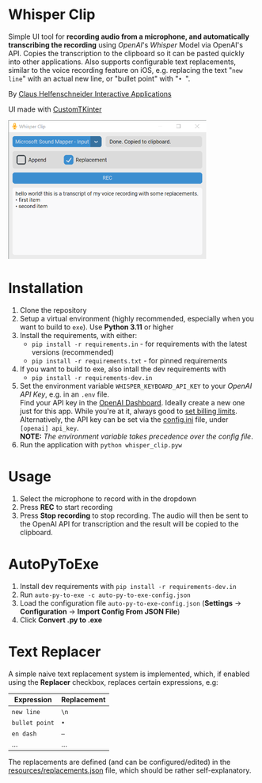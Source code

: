 # Whisper Clip

Simple UI tool for **recording audio from a microphone, and automatically transcribing the recording** using *OpenAI*'s *Whisper* Model via OpenAI's API. Copies the transcription to the clipboard so it can be pasted quickly into other applications. Also supports configurable text replacements, similar to the voice recording feature on iOS, e.g. replacing the text "`new line`" with an actual new line, or "bullet point" with "`• `".

By [Claus Helfenschneider Interactive Applications](https://interactive-applications.com)

UI made with [CustomTKinter](https://github.com/TomSchimansky/CustomTkinter)

<img src="resources/screenshot_01.png" alt="Screenshot" width="400"/>

# Installation

1. Clone the repository
1. Setup a virtual environment (highly recommended, especially when you want to build to `exe`). Use **Python 3.11** or higher
1. Install the requirements, with either:
    - `pip install -r requirements.in` - for requirements with the latest versions (recommended)
    - `pip install -r requirements.txt` - for pinned requirements
1. If you want to build to exe, also intall the dev requirements with
    - `pip install -r requirements-dev.in`
1. Set the environment variable `WHISPER_KEYBOARD_API_KEY` to your *OpenAI API Key*, e.g. in an `.env` file.<br>
    Find your API key in the [OpenAI Dashboard](https://platform.openai.com/account/api-keys). Ideally create a new one just for this app. While you're at it, always good to [set billing limits](https://platform.openai.com/account/billing/limits).<br>
    Alternatively, the API key can be set via the [config.ini](config.ini) file, under `[openai] api_key`.<br>
    **NOTE:** _The environment variable takes precedence over the config file_.
1. Run the application with `python whisper_clip.pyw`

# Usage

1. Select the microphone to record with in the dropdown
1. Press **REC** to start recording
1. Press **Stop recording** to stop recording. The audio will then be sent to the OpenAI API for transcription and the result will be copied to the clipboard.

# AutoPyToExe

1. Install dev requirements with `pip install -r requirements-dev.in`
1. Run `auto-py-to-exe -c auto-py-to-exe-config.json`
1. Load the configuration file `auto-py-to-exe-config.json` (**Settings** → **Configuration** → **Import Config From JSON File**)
1. Click **Convert .py to .exe**

# Text Replacer

A simple naive text replacement system is implemented, which, if enabled using the **Replacer** checkbox, replaces certain expressions, e.g:

| Expression | Replacement |
|--|--|
| `new line` | `\n` |
| `bullet point` | `• ` |
| `en dash` | `–` |
| … | … |

The replacements are defined (and can be configured/edited) in the [resources/replacements.json](resources/replacements.json) file, which should be rather self-explanatory.